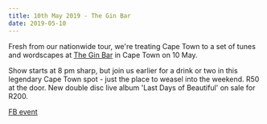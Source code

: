 ```yaml
---
title: 10th May 2019 - The Gin Bar
date: 2019-05-10
---
```


Fresh from our nationwide tour, we're treating Cape Town to a set of tunes and wordscapes at [The Gin Bar](http://www.theginbar.co.za/) in Cape Town on 10 May.

Show starts at 8 pm sharp, but join us earlier for a drink or two in this legendary Cape Town spot - just the place to weasel into the weekend. R50 at the door. New double disc live album 'Last Days of Beautiful' on sale for R200.

[FB event](https://www.facebook.com/events/451563085578410/)
